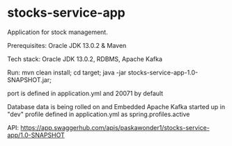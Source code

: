 # stocks-service-app

Application for stock management.

Prerequisites: Oracle JDK 13.0.2 & Maven

Tech stack: Oracle JDK 13.0.2, RDBMS, Apache Kafka

Run: 
  mvn clean install;
  cd target;
  java -jar stocks-service-app-1.0-SNAPSHOT.jar;

port is defined in application.yml and 20071 by default

Database data is being rolled on and Embedded Apache Kafka started up in "dev" profile defined in application.yml as spring.profiles.active

API:
https://app.swaggerhub.com/apis/paskawonder1/stocks-service-app/1.0-SNAPSHOT
